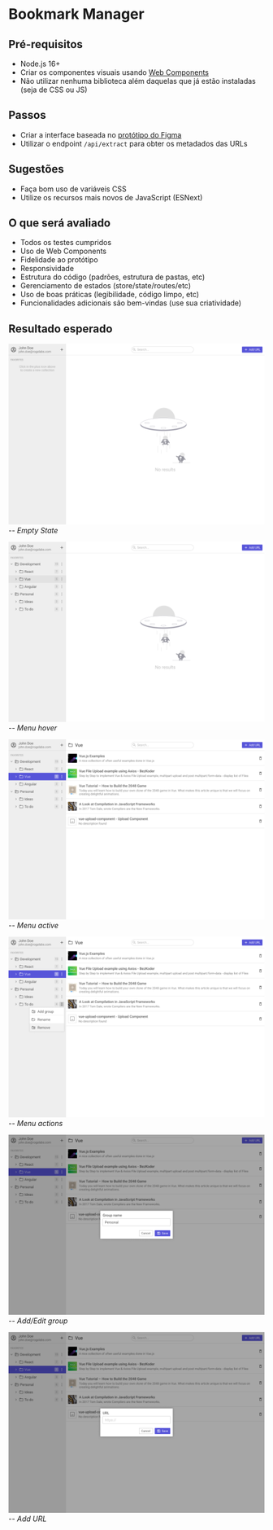 # Bookmark Manager

## Pré-requisitos

- Node.js 16+
- Criar os componentes visuais usando [Web Components](https://developers.google.com/web/fundamentals/web-components/customelements)
- Não utilizar nenhuma biblioteca além daquelas que já estão instaladas (seja de CSS ou JS)

## Passos

- Criar a interface baseada no [protótipo do Figma](https://www.figma.com/file/fJ43ch89xzrAcCl5aN16JT/Bookmark-Manager)
- Utilizar o endpoint `/api/extract` para obter os metadados das URLs

## Sugestões

- Faça bom uso de variáveis CSS
- Utilize os recursos mais novos de JavaScript (ESNext)

## O que será avaliado

- Todos os testes cumpridos
- Uso de Web Components
- Fidelidade ao protótipo
- Responsividade
- Estrutura do código (padrões, estrutura de pastas, etc)
- Gerenciamento de estados (store/state/routes/etc)
- Uso de boas práticas (legibilidade, código limpo, etc)
- Funcionalidades adicionais são bem-vindas (use sua criatividade)

## Resultado esperado

![Empty state](./docs/empty_state.png)
-- _Empty State_

![Menu hover](./docs/menu_hover.png)
-- _Menu hover_

![Menu active](./docs/menu_active.png)
-- _Menu active_

![Menu actions](./docs/menu_actions.png)
-- _Menu actions_

![Add/Edit group](./docs/add_edit_group.png)
-- _Add/Edit group_

![Add URL](./docs/add_url.png)
-- _Add URL_
